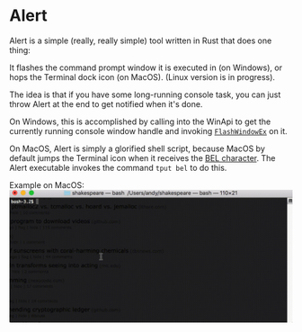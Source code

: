 # Alert

Alert is a simple (really, really simple) tool written in Rust that does one thing:

It flashes the command prompt window it is executed in (on Windows), or hops the Terminal dock icon (on MacOS). (Linux version is in progress).

The idea is that if you have some long-running console task, you can just throw Alert at the end to get notified when it's done.

On Windows, this is accomplished by calling into the WinApi to get the currently running console window handle and invoking [`FlashWindowEx`](https://docs.microsoft.com/en-us/windows/desktop/api/winuser/nf-winuser-flashwindowex) on it.

On MacOS, Alert is simply a glorified shell script, because MacOS by default jumps the Terminal icon when it receives the [BEL character](https://en.wikipedia.org/wiki/Bell_character). The Alert executable invokes the command `tput bel` to do this.

Example on MacOS:
![](alert_example_macos.gif)
